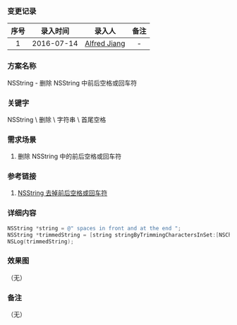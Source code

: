 ### 变更记录

| 序号 | 录入时间 | 录入人 | 备注 |
|:--------:|:--------:|:--------:|:--------:|
| 1 | 2016-07-14 | [Alfred Jiang](https://github.com/viktyz) | - |

### 方案名称

NSString - 删除 NSString 中前后空格或回车符

### 关键字

NSString \ 删除 \ 字符串 \ 首尾空格

### 需求场景

1. 删除 NSString 中的前后空格或回车符

### 参考链接

1. [NSString 去掉前后空格或回车符](http://my.oschina.net/yongbin45/blog/64530)

### 详细内容

```objectivec
NSString *string = @" spaces in front and at the end ";
NSString *trimmedString = [string stringByTrimmingCharactersInSet:[NSCharacterSet whitespaceAndNewlineCharacterSet]]; 
NSLog(trimmedString);
```

### 效果图
（无）

### 备注
（无）